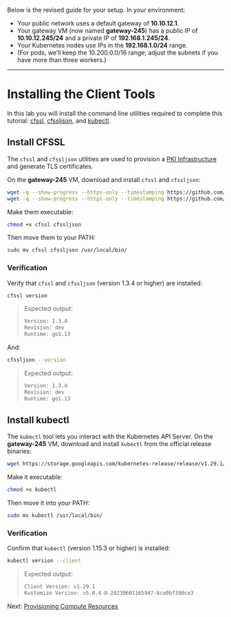 Below is the revised guide for your setup. In your environment:

- Your public network uses a default gateway of **10.10.12.1**.
- Your gateway VM (now named **gateway-245**) has a public IP of **10.10.12.245/24** and a private IP of **192.168.1.245/24**.
- Your Kubernetes nodes use IPs in the **192.168.1.0/24** range.
- (For pods, we’ll keep the 10.200.0.0/16 range; adjust the subnets if you have more than three workers.)

---

# Installing the Client Tools

In this lab you will install the command line utilities required to complete this tutorial: [cfssl](https://github.com/cloudflare/cfssl), [cfssljson](https://github.com/cloudflare/cfssl), and [kubectl](https://kubernetes.io/docs/tasks/tools/install-kubectl).

## Install CFSSL

The `cfssl` and `cfssljson` utilities are used to provision a [PKI Infrastructure](https://en.wikipedia.org/wiki/Public_key_infrastructure) and generate TLS certificates.

On the **gateway-245** VM, download and install `cfssl` and `cfssljson`:

```bash
wget -q --show-progress --https-only --timestamping https://github.com/cloudflare/cfssl/releases/download/v1.6.4/cfssl_1.6.4_linux_amd64 -O cfssl
wget -q --show-progress --https-only --timestamping https://github.com/cloudflare/cfssl/releases/download/v1.6.4/cfssljson_1.6.4_linux_amd64 -O cfssljson
```

Make them executable:

```bash
chmod +x cfssl cfssljson
```

Then move them to your PATH:

```bash
sudo mv cfssl cfssljson /usr/local/bin/
```

### Verification

Verify that `cfssl` and `cfssljson` (version 1.3.4 or higher) are installed:

```bash
cfssl version
```

> Expected output:
>
> ```bash
> Version: 1.3.4
> Revision: dev
> Runtime: go1.13
> ```

And:

```bash
cfssljson --version
```

> Expected output:
>
> ```bash
> Version: 1.3.4
> Revision: dev
> Runtime: go1.13
> ```

## Install kubectl

The `kubectl` tool lets you interact with the Kubernetes API Server. On the **gateway-245** VM, download and install `kubectl` from the official release binaries:

```bash
wget https://storage.googleapis.com/kubernetes-release/release/v1.29.1/bin/linux/amd64/kubectl
```

Make it executable:

```bash
chmod +x kubectl
```

Then move it into your PATH:

```bash
sudo mv kubectl /usr/local/bin/
```

### Verification

Confirm that `kubectl` (version 1.15.3 or higher) is installed:

```bash
kubectl version --client
```

> Expected output:
>
> ```bash
> Client Version: v1.29.1
> Kustomize Version: v5.0.4-0.20230601165947-6ce0bf390ce3
> ```

Next: [Provisioning Compute Resources](03-compute-resources.md)
